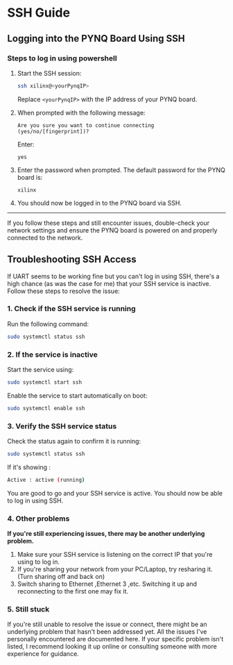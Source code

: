 # **SSH Guide**

## Logging into the PYNQ Board Using SSH

### Steps to log in using powershell
1. Start the SSH session:
   
   ```bash
   ssh xilinx@<yourPynqIP>
   ```
   Replace `<yourPynqIP>` with the IP address of your PYNQ board.

2. When prompted with the following message:

   ```
   Are you sure you want to continue connecting (yes/no/[fingerprint])?
   ```

   Enter:

   ```
   yes
   ```

3. Enter the password when prompted. The default password for the PYNQ board is:

   ```
   xilinx
   ```

4. You should now be logged in to the PYNQ board via SSH.

---

If you follow these steps and still encounter issues, double-check your network settings and ensure the PYNQ board is powered on and properly connected to the network.




## Troubleshooting SSH Access

If UART seems to be working fine but you can't log in using SSH, there's a high chance (as was the case for me) that your SSH service is inactive. Follow these steps to resolve the issue:

### 1. Check if the SSH service is running
Run the following command:

```bash
sudo systemctl status ssh
```

### 2. If the service is inactive
Start the service using:

```bash
sudo systemctl start ssh
```

Enable the service to start automatically on boot:

```bash
sudo systemctl enable ssh
```

### 3. Verify the SSH service status
Check the status again to confirm it is running:

```bash
sudo systemctl status ssh
```
If it's showing :
```bash
Active : active (running)
```

You are good to go and your SSH service is active.
You should now be able to log in using SSH.  

### 4. Other problems

**If you're still experiencing issues, there may be another underlying problem.**  
1. Make sure your SSH service is listening on the correct IP that you're using to log in.   
2. If you're sharing your network from your PC/Laptop, try resharing it. (Turn sharing off and back on) 
3. Switch sharing to Ethernet ,Ethernet 3 ,etc. Switching it up and reconnecting to the first one may fix it.


### 5. Still stuck
If you're still unable to resolve the issue or connect, there might be an underlying problem that hasn't been addressed yet.
All the issues I've personally encountered are documented here. 
If your specific problem isn't listed, I recommend looking it up online or consulting someone with more experience for guidance.

